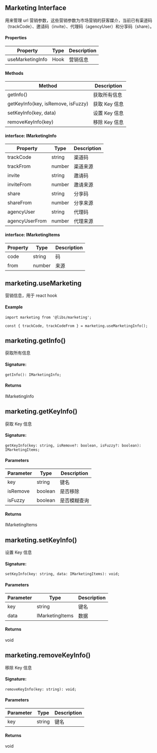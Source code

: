 ## Marketing Interface

用来管理 url 营销参数，这些营销参数为市场营销的获客媒介，当前已有渠道码（trackCode）、邀请码（invite）、代理码（agencyUser）和分享码（share）。

#### Properties

| Property         | Type | Description |
| ---------------- | ---- | ----------- |
| useMarketingInfo | Hook | 营销信息    |

#### Methods

| Method                             | Description   |
| ---------------------------------- | ------------- |
| getInfo()                          | 获取所有信息  |
| getKeyInfo(key, isRemove, isFuzzy) | 获取 Key 信息 |
| setKeyInfo(key, data)              | 设置 Key 信息 |
| removeKeyInfo(key)                 | 移除 Key 信息 |

#### interface: IMarketingInfo

| Property       | Type   | Description |
| -------------- | ------ | ----------- |
| trackCode      | string | 渠道码      |
| trackFrom      | number | 渠道来源    |
| invite         | string | 邀请码      |
| inviteFrom     | number | 邀请来源    |
| share          | string | 分享码      |
| shareFrom      | number | 分享来源    |
| agencyUser     | string | 代理码      |
| agencyUserFrom | number | 代理来源    |

#### interface: IMarketingItems

| Property | Type   | Description |
| -------- | ------ | ----------- |
| code     | string | 码          |
| from     | number | 来源        |

## marketing.useMarketing

营销信息，用于 react hook

#### Example

```
import marketing from '@libs/marketing';

const { trackCode, trackCodeFrom } = marketing.useMarketingInfo();
```

## marketing.getInfo()

获取所有信息

#### Signature:

```
getInfo(): IMarketingInfo;
```

#### Returns

IMarketingInfo

## marketing.getKeyInfo()

获取 Key 信息

#### Signature:

```
getKeyInfo(key: string, isRemove?: boolean, isFuzzy?: boolean): IMarketingItems;
```

#### Parameters

| Parameter | Type    | Description  |
| --------- | ------- | ------------ |
| key       | string  | 键名         |
| isRemove  | boolean | 是否移除     |
| isFuzzy   | boolean | 是否模糊查询 |

#### Returns

IMarketingItems

## marketing.setKeyInfo()

设置 Key 信息

#### Signature:

```
setKeyInfo(key: string, data: IMarketingItems): void;
```

#### Parameters

| Parameter | Type            | Description |
| --------- | --------------- | ----------- |
| key       | string          | 键名        |
| data      | IMarketingItems | 数据        |

#### Returns

void

## marketing.removeKeyInfo()

移除 Key 信息

#### Signature:

```
removeKeyInfo(key: string): void;
```

#### Parameters

| Parameter | Type   | Description |
| --------- | ------ | ----------- |
| key       | string | 键名        |

#### Returns

void
